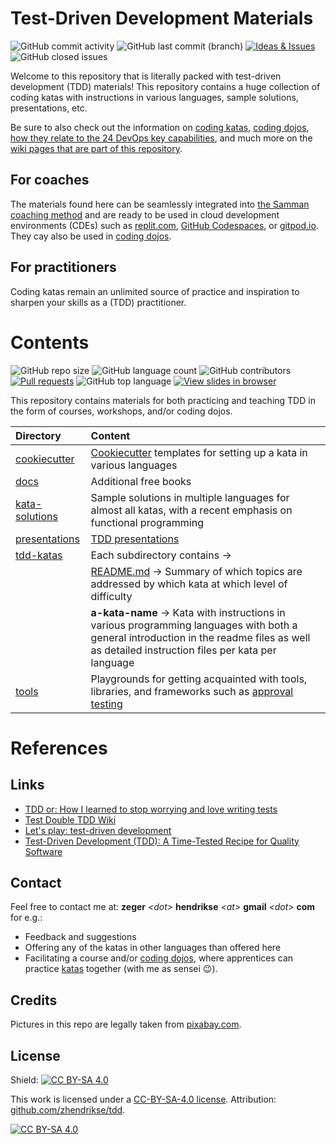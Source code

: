# Test-Driven Development Materials

![GitHub commit activity](https://img.shields.io/github/commit-activity/m/zhendrikse/tdd?logo=git&logoColor=white)
![GitHub last commit (branch)](https://img.shields.io/github/last-commit/zhendrikse/tdd/master?logo=git&logoColor=white)
[![Ideas & Issues](https://img.shields.io/github/issues/zhendrikse/tdd?label=ideas%20and%20issues&color=green&logo=git&logoColor=white)](https://github.com/zhendrikse/tdd/issues)
![GitHub closed issues](https://img.shields.io/github/issues-closed-raw/zhendrikse/tdd?color=darkgreen&logo=git&logoColor=white)

Welcome to this repository that is literally packed with test-driven development (TDD) materials!
This repository contains a huge collection of coding katas with instructions in various languages, 
sample solutions, presentations, etc.

Be sure to also check out the information on 
[coding katas](https://github.com/zhendrikse/tdd/wiki/Coding-Katas), 
[coding dojos](https://github.com/zhendrikse/tdd/wiki/The-Katas-and-the-Coding-Dojo), 
[how they relate to the 24 DevOps key capabilities](https://github.com/zhendrikse/tdd/wiki/The-Katas-and-the-24-Key-Capabilities), 
and much more on
the [wiki pages that are part of this repository](https://github.com/zhendrikse/tdd/wiki).

## For coaches

The materials found here can be seamlessly integrated into 
[the Samman coaching method](https://www.sammancoaching.org/) and
are ready to be used in cloud development environments (CDEs) such
as [replit.com](https://replit.com), 
[GitHub Codespaces](https://github.com/features/codespaces), 
or [gitpod.io](https://gitpod.io). They cay also be
used in [coding dojos](https://github.com/zhendrikse/tdd/wiki/The-Katas-and-the-Coding-Dojo).

## For practitioners

Coding katas remain an unlimited source of practice and inspiration
to sharpen your skills as a (TDD) practitioner.

# Contents

![GitHub repo size](https://img.shields.io/github/repo-size/zhendrikse/tdd?logo=git&logoColor=white)
![GitHub language count](https://img.shields.io/github/languages/count/zhendrikse/tdd)
![GitHub contributors](https://img.shields.io/github/contributors/zhendrikse/tdd?label=kata%20contributors)
[![Pull requests](https://img.shields.io/github/issues-pr/zhendrikse/tdd?logo=git&logoColor=white)](https://github.com/zhendrikse/tdd/pulls)
![GitHub top language](https://img.shields.io/github/languages/top/zhendrikse/tdd?logo=python)
[![View slides in browser](https://img.shields.io/badge/view-slides-orange?logo=reveal.js&logoColor=white)](https://replit.com/@zwh/tdd/)


This repository contains materials for both practicing and teaching TDD
in the form of courses, workshops, and/or coding dojos.

| Directory | Content | 
|:--------- |:--------| 
| [cookiecutter](./cookiecutter/)     | [Cookiecutter](https://github.com/cookiecutter/cookiecutter) templates for setting up a kata in various languages | 
| [docs](./docs/)                     | Additional free books |
| [kata-solutions](./kata-solutions/) | Sample solutions in multiple languages for almost all katas, with a recent emphasis on functional programming | 
| [presentations](./presentations/)   | [TDD presentations](https://replit.com/@zwh/tdd) | 
| [tdd-katas](./tdd-katas/)           | Each subdirectory contains &rarr; | 
| &nbsp;                              | [README.md](./tdd-katas/README.md)  &rarr; Summary of which topics are addressed by which kata at which level of difficulty | 
| &nbsp;                              | **a-kata-name** &rarr; Kata with instructions in various programming languages with both a general introduction in the readme files as well as detailed instruction files per kata per language | 
| [tools](./tools/)                   | Playgrounds for getting acquainted with tools, libraries, and frameworks such as [approval testing](https://approvaltests.com/) | 

# References

## Links

- [TDD or: How I learned to stop worrying and love writing tests](https://medium.com/ns-techblog/tdd-or-how-i-learned-to-stop-worrying-and-love-writing-tests-ef7314470305)
- [Test Double TDD Wiki](https://github.com/testdouble/contributing-tests/wiki)
- [Let's play: test-driven development](https://www.jamesshore.com/v2/projects/lets-play-tdd)
- [Test-Driven Development (TDD): A Time-Tested Recipe for Quality Software](https://semaphoreci.com/blog/test-driven-development)

## Contact

Feel free to contact me at: **zeger** _&lt;dot&gt;_ **hendrikse** _&lt;at&gt;_ **gmail** _&lt;dot&gt;_ **com** for e.g.:
- Feedback and suggestions
- Offering any of the katas in other languages than offered here
- Facilitating a course and/or [coding dojos](https://codingdojo.org/WhatIsCodingDojo/), where apprentices can practice [katas](http://codekata.com/) together (with me as sensei 😉).

## Credits

Pictures in this repo are legally taken from [pixabay.com](https://pixabay.com). 

## License
  
Shield: [![CC BY-SA 4.0][cc-by-sa-shield]][cc-by-sa]

This work is licensed under a
[CC-BY-SA-4.0 license](https://creativecommons.org/licenses/by-sa/4.0/). Attribution: [github.com/zhendrikse/tdd](https://github.com/zhendrikse/tdd).

[![CC BY-SA 4.0][cc-by-sa-image]][cc-by-sa]

[cc-by-sa]: http://creativecommons.org/licenses/by-sa/4.0/
[cc-by-sa-image]: https://licensebuttons.net/l/by-sa/4.0/88x31.png
[cc-by-sa-shield]: https://img.shields.io/badge/License-CC%20BY--SA%204.0-lightgrey.svg
